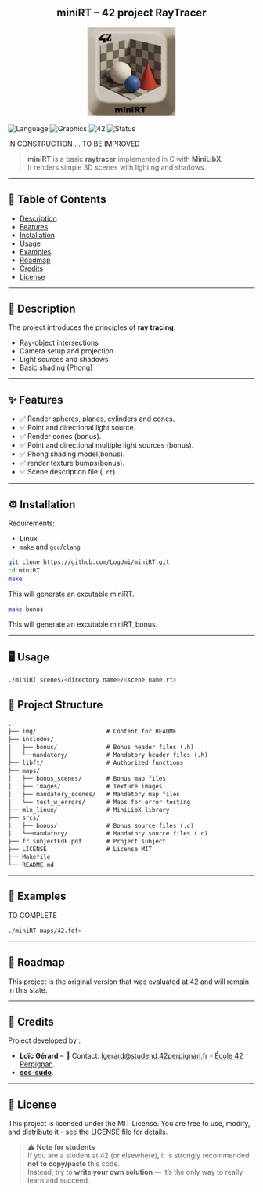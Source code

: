 <div align="center">
  <h2>miniRT – 42 project RayTracer</h2>
  <img src="./img/minirt.png" height="180"/>
  <br>
</div>

![Language](https://img.shields.io/badge/language-C-blue)
![Graphics](https://img.shields.io/badge/graphics-MiniLibX-orange)
![42](https://img.shields.io/badge/school-42-black)
![Status](https://img.shields.io/badge/status-in--progress-yellow)

IN CONSTRUCTION ... TO BE IMPROVED
> **miniRT** is a basic **raytracer** implemented in C with **MiniLibX**.  
> It renders simple 3D scenes with lighting and shadows.

---

## 📖 Table of Contents
- [Description](#-description)
- [Features](#-features)
- [Installation](#-installation)
- [Usage](#-usage)
- [Examples](#-examples)
- [Roadmap](#-roadmap)
- [Credits](#-credits)
- [License](#-license)

---

## 📝 Description
The project introduces the principles of **ray tracing**:  
- Ray-object intersections  
- Camera setup and projection  
- Light sources and shadows  
- Basic shading (Phong)  

---

## ✨ Features
- ✅ Render spheres, planes, cylinders and cones.  
- ✅ Point and directional light source.
- ✅ Render cones (bonus).
- ✅ Point and directional multiple light sources (bonus).
- ✅ Phong shading model(bonus).
- ✅ render texture bumps(bonus).
- ✅ Scene description file (`.rt`).  

---

## ⚙️ Installation
Requirements:  
- Linux  
- `make` and `gcc`/`clang`

```bash
git clone https://github.com/LogUmi/miniRT.git
cd miniRT
make
```
This will generate an excutable miniRT.

```bash
make bonus
```
This will generate an excutable miniRT_bonus.

---

## 🖥 Usage
```bash
./miniRT scenes/<directory name>/<scene name.rt>
```

## 📂 Project Structure

```
.
├── img/                	# Content for README
├── includes/
│	├── bonus/				# Bonus header files (.h)
│	└──mandatory/			# Mandatory header files (.h)
├── libft/					# Authorized functions
├── maps/
│	├── bonus_scenes/		# Bonus map files
│	├── images/				# Texture images
│	├── mandatory_scenes/	# Mandatory map files
│	└── test_w_errors/		# Maps for error testing
├── mlx_linux/				# MiniLibX library
├── srcs/
│	├── bonus/				# Bonus source files (.c)
│	└──mandatory/			# Mandatory source files (.c)
├── fr.subjectFdF.pdf		# Project subject
├── LICENSE			   		# License MIT
├── Makefile
└── README.md
```

---

## 🔎 Examples
TO COMPLETE

```bash
./miniRT maps/42.fdf>
```

---

## 🚀 Roadmap
This project is the original version that was evaluated at 42 and will remain in this state.

---

## 👤 Credits
Project developed by :
- **Loïc Gérard** – 📧 Contact: lgerard@studend.42perpignan.fr - [École 42 Perpignan](https://42perpignan.fr).
- [**sos-sudo**](https://github.com/sos-sudo).

---

## 📜 License
This project is licensed under the MIT License. You are free to use, modify, and distribute it - see the [LICENSE](./LICENSE) file for details.

> ⚠️ **Note for students**  
> If you are a student at 42 (or elsewhere), it is strongly recommended **not to copy/paste** this code.  
> Instead, try to **write your own solution** — it’s the only way to really learn and succeed.